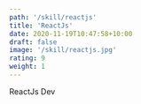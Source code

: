 ```yaml
---
path: '/skill/reactjs'
title: 'ReactJs'
date: 2020-11-19T10:47:58+10:00
draft: false
image: '/skill/reactjs.jpg'
rating: 9
weight: 1
---
```


ReactJs Dev

